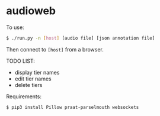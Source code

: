 # audioweb

To use:

```sh
$ ./run.py -n [host] [audio file] [json annotation file]
```

Then connect to `[host]` from a browser.

TODO LIST:
- display tier names
- edit tier names
- delete tiers

Requirements:
```sh
$ pip3 install Pillow praat-parselmouth websockets
```
